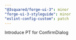 ```yaml
---
"@3squared/forge-ui-3": minor
"forge-ui-3-styleguide": minor
"eslint-config-custom": patch
---
```


Introduce PT for ConfirmDialog
